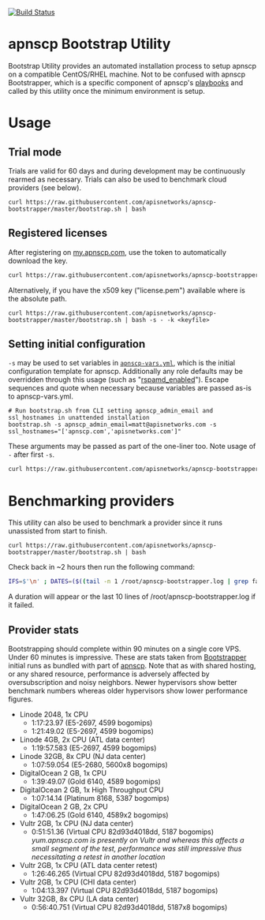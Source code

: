 [![Build Status](https://travis-ci.org/apisnetworks/apnscp-bootstrapper.svg?branch=master)](https://travis-ci.org/apisnetworks/apnscp-bootstrapper)

# apnscp Bootstrap Utility
Bootstrap Utility provides an automated installation process to setup apnscp on a compatible CentOS/RHEL machine. Not to be confused with apnscp Bootstrapper, which is a specific component of apnscp's [playbooks](https://github.com/apisnetworks/apnscp-playbooks) and called by this utility once the minimum environment is setup.

# Usage
## Trial mode
Trials are valid for 60 days and during development may be continuously rearmed as necessary. Trials can also be used to benchmark cloud providers (see below).

```shell
curl https://raw.githubusercontent.com/apisnetworks/apnscp-bootstrapper/master/bootstrap.sh | bash
```

## Registered licenses
After registering on [my.apnscp.com](https://my.apnscp.com), use the token to automatically download the key.
```bash
curl https://raw.githubusercontent.com/apisnetworks/apnscp-bootstrapper/master/bootstrap.sh | bash -s - <api token>
```

Alternatively, if you have the x509 key ("license.pem") available where <keyfile> is the absolute path.
```shell
curl https://raw.githubusercontent.com/apisnetworks/apnscp-bootstrapper/master/bootstrap.sh | bash -s - -k <keyfile>
```

## Setting initial configuration

`-s` may be used to set variables in [`apnscp-vars.yml`](https://github.com/apisnetworks/apnscp-playbooks/blob/master/apnscp-vars.yml), which is the initial configuration template for apnscp. Additionally any role defaults may be overridden through this usage (such as "[rspamd_enabled](https://github.com/apisnetworks/apnscp-playbooks/blob/master/roles/mail/rspamd/defaults/main.yml)"). Escape sequences and quote when necessary because variables are passed as-is to apnscp-vars.yml.

```shell
# Run bootstrap.sh from CLI setting apnscp_admin_email and ssl_hostnames in unattended installation
bootstrap.sh -s apnscp_admin_email=matt@apisnetworks.com -s ssl_hostnames="['apnscp.com','apisnetworks.com']"
```

These arguments may be passed as part of the one-liner too. Note usage of `-` after first `-s`.

```bash
curl https://raw.githubusercontent.com/apisnetworks/apnscp-bootstrapper/master/bootstrap.sh | bash -s - -s apnscp_admin_email=matt@apisnetworks.com -s ssl_hostnames="['apnscp.com','apisnetworks.com']"
```



# Benchmarking providers

This utility can also be used to benchmark a provider since it runs unassisted from start to finish.

```shell
curl https://raw.githubusercontent.com/apisnetworks/apnscp-bootstrapper/master/bootstrap.sh | bash
```

Check back in ~2 hours then run the following command:

```bash
IFS=$'\n' ; DATES=($((tail -n 1 /root/apnscp-bootstrapper.log | grep failed=0 ; grep -m 1 'u=root' /root/apnscp-bootstrapper.log ) | awk '{print $1, $2}')) ; [[ ${#DATES[@]} -eq 2 ]] && python -c 'from datetime import datetime; import sys; format="%Y-%m-%d %H:%M:%S,%f";print datetime.strptime(sys.argv[1], format)-datetime.strptime(sys.argv[2], format)' "${DATES[0]}" "${DATES[1]}" || (echo -e "\n>>> Unable to verify Bootstrapper completed - is Ansible still running or did it fail? Last 10 lines follow" && tail -n 10 /root/apnscp-bootstrapper.log)
```

A duration will appear or the last 10 lines of /root/apnscp-bootstrapper.log if it failed.

## Provider stats

Bootstrapping should complete within 90 minutes on a single core VPS. Under 60 minutes is impressive. These are stats taken from [Bootstrapper](https://github.com/apisnetworks/apnscp-playbooks) initial runs as bundled with part of [apnscp](https://apisnetworks.com). Note that as with shared hosting, or any shared resource, performance is adversely affected by oversubscription and noisy neighbors. Newer hypervisors show better benchmark numbers whereas older hypervisors show lower performance figures.

* Linode 2048, 1x CPU
  * 1:17:23.97 (E5-2697, 4599 bogomips)
  * 1:21:49.02 (E5-2697, 4599 bogomips)
* Linode 4GB, 2x CPU (ATL data center)
  * 1:19:57.583 (E5-2697, 4599 bogomips)
* Linode 32GB, 8x CPU (NJ data center)
  * 1:07:59.054 (E5-2680, 5600x8 bogomips)
* DigitalOcean 2 GB, 1x CPU
  * 1:39:49.07 (Gold 6140, 4589 bogomips)
* DigitalOcean 2 GB, 1x High Throughput CPU
  * 1:07:14.14 (Platinum 8168, 5387 bogomips)
* DigitalOcean 2 GB, 2x CPU
  * 1:47:06.25 (Gold 6140, 4589x2 bogomips)
* Vultr 2GB, 1x CPU (NJ data center)
  * 0:51:51.36 (Virtual CPU 82d93d4018dd, 5187 bogomips)
    *yum.apnscp.com is presently on Vultr and whereas this affects a small segment of the test, performance was still impressive thus necessitating a retest in another location*
* Vultr 2GB, 1x CPU (ATL data center retest)
  * 1:26:46.265 (Virtual CPU 82d93d4018dd, 5187 bogomips)
* Vultr 2GB, 1x CPU (CHI data center)
  * 1:04:13.397 (Virtual CPU 82d93d4018dd, 5187 bogomips)
* Vultr 32GB, 8x CPU (LA data center)
  * 0:56:40.751 (Virtual CPU 82d93d4018dd, 5187x8 bogomips)
  
